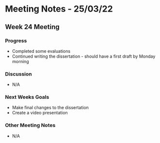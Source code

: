 # Meeting Notes - 25/03/22

## Week 24 Meeting 

### Progress 

- Completed some evaluations 
- Continued writing the dissertation - should have a first draft by Monday morning 

### Discussion 

-  N/A

### Next Weeks Goals 

- Make final changes to the dissertation 
- Create a video presentation 

### Other Meeting Notes 

- N/A